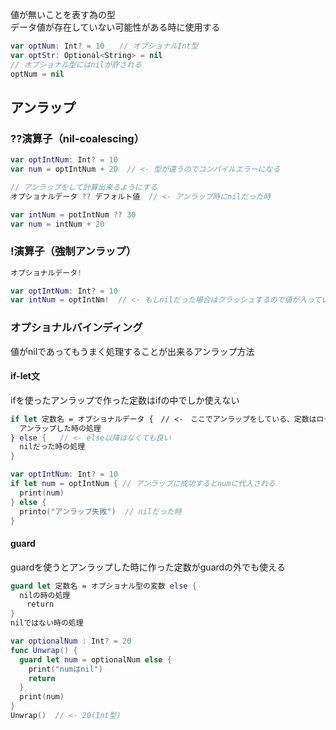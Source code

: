値が無いことを表す為の型<br>
データ値が存在していない可能性がある時に使用する
``` swift
var optNum: Int? = 10　　// オプショナルInt型
var optStr: Optional<String> = nil
// オプショナル型にはnilが許される
optNum = nil
```

## アンラップ
### ??演算子（nil-coalescing）
``` swift
var optIntNum: Int? = 10
var num = optIntNum + 20  // <- 型が違うのでコンパイルエラーになる

// アンラップをして計算出来るようにする
オプショナルデータ ?? デフォルト値  // <- アンラップ時にnilだった時

var intNum = potIntNum ?? 30
var num = intNum + 20
```

### !演算子（強制アンラップ）
``` swift
オプショナルデータ!

var optIntNum: Int? = 10
var intNum = optIntNm!  // <- もしnilだった場合はクラッシュするので値が入っている事に確信がある時のみ使う
```
### オプショナルバインディング
値がnilであってもうまく処理することが出来るアンラップ方法

#### if-let文
ifを使ったアンラップで作った定数はifの中でしか使えない
``` swift
if let 定数名 = オプショナルデータ {　// <-　ここでアンラップをしている、定数はローカル定数
  アンラップした時の処理
} else {   // <- else以降はなくても良い
  nilだった時の処理
}

var optIntNum: Int? = 10  
if let num = optIntNum { // アンラップに成功するとnumに代入される
  print(num)
} else {
  printo("アンラップ失敗")  // nilだった時
}
```

#### guard
guardを使うとアンラップした時に作った定数がguardの外でも使える<br>

``` swift
guard let 定数名 = オプショナル型の変数 else {
  nilの時の処理
  　return
}
nilではない時の処理

var optionalNum : Int? = 20
func Unwrap() {
  guard let num = optionalNum else {
    print("numはnil")
    return
  }
  print(num)
}
Unwrap()  // <- 20(Int型)
```
